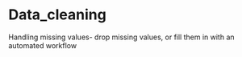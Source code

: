 # Data_cleaning
Handling missing values- drop missing values, or fill them in with an automated workflow

